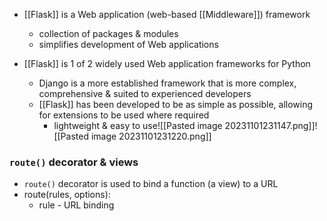 - [[Flask]] is a Web application (web-based [[Middleware]]) framework
	- collection of packages & modules
	- simplifies development of Web applications

- [[Flask]] is 1 of 2 widely used Web application frameworks for Python
	- Django is a more established framework that is more complex, comprehensive & suited to experienced developers
	- [[Flask]] has been developed to be as simple as possible, allowing for extensions to be used where required
		- lightweight & easy to use![[Pasted image 20231101231147.png]]![[Pasted image 20231101231220.png]]

### `route()` decorator & views
- `route()` decorator is used to bind a function (a view) to a URL
- route(rules, options):
	- rule - URL binding